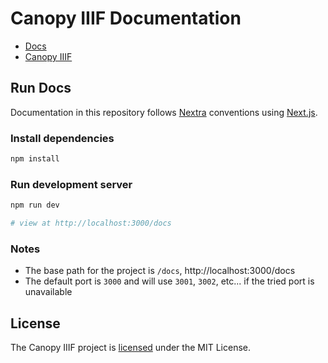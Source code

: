 # Canopy IIIF Documentation

- [Docs](https://canopy-iiif.github.io/docs/)
- [Canopy IIIF](https://github.com/canopy-iiif/canopy-iiif)

## Run Docs

Documentation in this repository follows [Nextra](https://nextra.site/) conventions using [Next.js](https://nextjs.org/).

### Install dependencies
```sh
npm install
```

### Run development server
```sh
npm run dev

# view at http://localhost:3000/docs
```

### Notes
- The base path for the project is `/docs`, http://localhost:3000/docs
- The default port is `3000` and will use `3001`, `3002`, etc... if the tried port is unavailable

## License

The Canopy IIIF project is [licensed](https://github.com/canopy-iiif/canopy-iiif/blob/main/LICENSE) under the MIT License.

